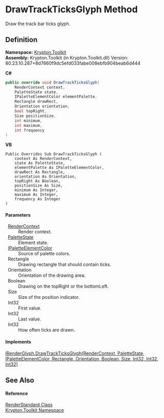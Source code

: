 # DrawTrackTicksGlyph Method


Draw the track bar ticks glyph.



## Definition
**Namespace:** <a href="79d2eac2-21f4-54ff-7552-b20c33c30600.md">Krypton.Toolkit</a>  
**Assembly:** Krypton.Toolkit (in Krypton.Toolkit.dll) Version: 80.23.10.287+8d7660f9dc5efd033fabe008ebfb904beab6d444

**C#**
``` C#
public override void DrawTrackTicksGlyph(
	RenderContext context,
	PaletteState state,
	IPaletteElementColor elementPalette,
	Rectangle drawRect,
	Orientation orientation,
	bool topRight,
	Size positionSize,
	int minimum,
	int maximum,
	int frequency
)
```
**VB**
``` VB
Public Overrides Sub DrawTrackTicksGlyph ( 
	context As RenderContext,
	state As PaletteState,
	elementPalette As IPaletteElementColor,
	drawRect As Rectangle,
	orientation As Orientation,
	topRight As Boolean,
	positionSize As Size,
	minimum As Integer,
	maximum As Integer,
	frequency As Integer
)
```



#### Parameters
<dl><dt>  <a href="ef60a5af-08ff-7a94-87f5-362a7e392cd4.md">RenderContext</a></dt><dd>Render context.</dd><dt>  <a href="93e626cd-00cf-240e-06c6-ab4d47e982ba.md">PaletteState</a></dt><dd>Element state.</dd><dt>  <a href="8eb29bfa-6b62-11b3-479c-de84c96add17.md">IPaletteElementColor</a></dt><dd>Source of palette colors.</dd><dt>  Rectangle</dt><dd>Drawing rectangle that should contain ticks.</dd><dt>  Orientation</dt><dd>Orientation of the drawing area.</dd><dt>  Boolean</dt><dd>Drawing on the topRight or the bottomLeft.</dd><dt>  Size</dt><dd>Size of the position indicator.</dd><dt>  Int32</dt><dd>First value.</dd><dt>  Int32</dt><dd>Last value.</dd><dt>  Int32</dt><dd>How often ticks are drawn.</dd></dl>

#### Implements
<a href="3803f830-6aca-38f9-fc2d-b0f41e19dd9b.md">IRenderGlyph.DrawTrackTicksGlyph(RenderContext, PaletteState, IPaletteElementColor, Rectangle, Orientation, Boolean, Size, Int32, Int32, Int32)</a>  


## See Also


#### Reference
<a href="8a8b9945-a6ad-21c4-5182-014e3b962e19.md">RenderStandard Class</a>  
<a href="79d2eac2-21f4-54ff-7552-b20c33c30600.md">Krypton.Toolkit Namespace</a>  
